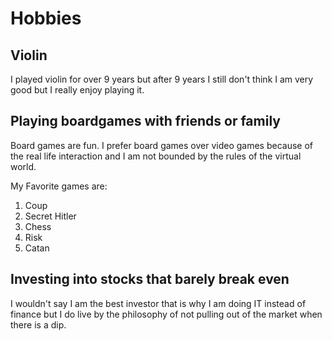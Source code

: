 # Hobbies

## Violin
I played violin for over 9 years but after 9 years I still don't think I am very good but I really enjoy playing it.

## Playing boardgames with friends or family
Board games are fun. I prefer board games over video games because of the real life interaction and I am not bounded by the rules of the virtual world.

My Favorite games are:
1. Coup
2. Secret Hitler
3. Chess
4. Risk
5. Catan

## Investing into stocks that barely break even
I wouldn't say I am the best investor that is why I am doing IT instead of finance but I do live by the philosophy of not pulling out 
of the market when there is a dip.
